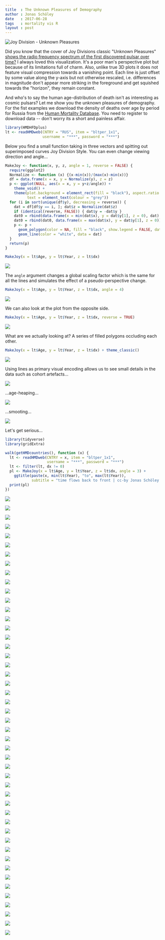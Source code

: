 ```yaml
---
title  : The Unknown Pleasures of Demography
author : Jonas Schöley
date   : 2017-06-28
tags   : mortality vis R
layout : post
---
```


![Joy Division - Unknown Pleasures](/assets/2017-06-28-the_unknown_pleasures_of_demography/folder.jpg)

Did you know that the cover of Joy Divisions classic "Unknown Pleasures" [shows the radio frequency spectrum of the first discovered pulsar over time?](https://blogs.scientificamerican.com/sa-visual/pop-culture-pulsar-origin-story-of-joy-division-s-unknown-pleasures-album-cover-video/) I always loved this visualization. It's a poor man's perspective plot but because of its limitations full of charm. Also, unlike true 3D plots it does not feature visual compression towards a vanishing point. Each line is just offset by some value along the y-axis but not otherwise rescaled, i.e. differences in magnitude don't appear more striking in the foreground and get squished towards the "horizon", they remain constant.

And who's to say the human age-distribution of death isn't as interesting as cosmic pulsars? Let me show you the unknown pleasures of demography. For the fist examples we download the density of deaths over age by period for Russia from the [Human Mortality Database](http://www.mortality.org/). You need to register to download data -- don't worry its a short and painless affair.

```r
library(HMDHFDplus)
lt <- readHMDweb(CNTRY = "RUS", item = "bltper_1x1",
                 username = "***", password = "***")
```

Below you find a small function taking in three vectors and spitting out superimposed curves Joy Division Style. You can even change viewing direction and angle...

```r
MakeJoy <- function(x, y, z, angle = 1, reverse = FALSE) {
  require(ggplot2)
  Normalize <- function (x) {(x-min(x))/(max(x)-min(x))}
  df = data.frame(x = x, y = Normalize(y), z = z)
  p <- ggplot(NULL, aes(x = x, y = y+z/angle)) +
    theme_void() +
    theme(plot.background = element_rect(fill = "black"), aspect.ratio = 1,
          text = element_text(colour = "grey"))
  for (i in sort(unique(df$y), decreasing = reverse)) {
    dat = df[df$y == i, ]; dat$z = Normalize(dat$z)
    if (identical(reverse, FALSE)) { dat$y = -dat$y }
    dat0 = rbind(data.frame(x = min(dat$x), y = dat$y[1], z = 0), dat)
    dat0 = rbind(dat0, data.frame(x = max(dat$x), y = dat$y[1], z = 0))
    p <- p +
      geom_polygon(color = NA, fill = "black", show.legend = FALSE, data = dat0) +
      geom_line(color = "white", data = dat)
  }
  return(p)
}

MakeJoy(x = lt$Age, y = lt$Year, z = lt$dx)
```

![](/assets/2017-06-28-the_unknown_pleasures_of_demography/unnamed-chunk-2-1.png)

The `angle` argument changes a global scaling factor which is the same for all the lines and simulates the effect of a pseudo-perspective change.

```r
MakeJoy(x = lt$Age, y = lt$Year, z = lt$dx, angle = 4)
```

![](/assets/2017-06-28-the_unknown_pleasures_of_demography/unnamed-chunk-3-1.png)

We can also look at the plot from the opposite side.

```r
MakeJoy(x = lt$Age, y = lt$Year, z = lt$dx, reverse = TRUE)
```

![](/assets/2017-06-28-the_unknown_pleasures_of_demography/unnamed-chunk-4-1.png)

What are we actually looking at? A series of filled polygons occluding each other.

```r
MakeJoy(x = lt$Age, y = lt$Year, z = lt$dx) + theme_classic()
```

![](/assets/2017-06-28-the_unknown_pleasures_of_demography/unnamed-chunk-5-1.png)

Using lines as primary visual encoding allows us to see small details in the data such as cohort artefacts...

![](/assets/2017-06-28-the_unknown_pleasures_of_demography/deuw.png)

...age-heaping...

![](/assets/2017-06-28-the_unknown_pleasures_of_demography/esp.png)

...smooting...

![](/assets/2017-06-28-the_unknown_pleasures_of_demography/isl.png)

Let's get serious...

```r
library(tidyverse)
library(gridExtra)

walk(getHMDcountries(), function (x) {
  lt <- readHMDweb(CNTRY = x, item = "bltper_1x1",
                   username = "***", password = "***")
  lt <- filter(lt, dx != 0)
  pl <- MakeJoy(x = lt$Age, y = lt$Year, z = lt$dx, angle = 3) +
    ggtitle(paste(x, min(lt$Year), "to", max(lt$Year)),
            subtitle = "time flows back to front | cc-by Jonas Schöley | Data: mortality.org")
  print(pl)
})
```

![](/assets/2017-06-28-the_unknown_pleasures_of_demography/unnamed-chunk-6-1.png)

![](/assets/2017-06-28-the_unknown_pleasures_of_demography/unnamed-chunk-6-2.png)

![](/assets/2017-06-28-the_unknown_pleasures_of_demography/unnamed-chunk-6-3.png)

![](/assets/2017-06-28-the_unknown_pleasures_of_demography/unnamed-chunk-6-4.png)

![](/assets/2017-06-28-the_unknown_pleasures_of_demography/unnamed-chunk-6-5.png)

![](/assets/2017-06-28-the_unknown_pleasures_of_demography/unnamed-chunk-6-6.png)

![](/assets/2017-06-28-the_unknown_pleasures_of_demography/unnamed-chunk-6-7.png)

![](/assets/2017-06-28-the_unknown_pleasures_of_demography/unnamed-chunk-6-8.png)

![](/assets/2017-06-28-the_unknown_pleasures_of_demography/unnamed-chunk-6-9.png)

![](/assets/2017-06-28-the_unknown_pleasures_of_demography/unnamed-chunk-6-10.png)

![](/assets/2017-06-28-the_unknown_pleasures_of_demography/unnamed-chunk-6-11.png)

![](/assets/2017-06-28-the_unknown_pleasures_of_demography/unnamed-chunk-6-12.png)

![](/assets/2017-06-28-the_unknown_pleasures_of_demography/unnamed-chunk-6-13.png)

![](/assets/2017-06-28-the_unknown_pleasures_of_demography/unnamed-chunk-6-14.png)

![](/assets/2017-06-28-the_unknown_pleasures_of_demography/unnamed-chunk-6-15.png)

![](/assets/2017-06-28-the_unknown_pleasures_of_demography/unnamed-chunk-6-16.png)

![](/assets/2017-06-28-the_unknown_pleasures_of_demography/unnamed-chunk-6-17.png)

![](/assets/2017-06-28-the_unknown_pleasures_of_demography/unnamed-chunk-6-18.png)

![](/assets/2017-06-28-the_unknown_pleasures_of_demography/unnamed-chunk-6-19.png)

![](/assets/2017-06-28-the_unknown_pleasures_of_demography/unnamed-chunk-6-20.png)

![](/assets/2017-06-28-the_unknown_pleasures_of_demography/unnamed-chunk-6-21.png)

![](/assets/2017-06-28-the_unknown_pleasures_of_demography/unnamed-chunk-6-22.png)

![](/assets/2017-06-28-the_unknown_pleasures_of_demography/unnamed-chunk-6-23.png)

![](/assets/2017-06-28-the_unknown_pleasures_of_demography/unnamed-chunk-6-24.png)

![](/assets/2017-06-28-the_unknown_pleasures_of_demography/unnamed-chunk-6-25.png)

![](/assets/2017-06-28-the_unknown_pleasures_of_demography/unnamed-chunk-6-26.png)

![](/assets/2017-06-28-the_unknown_pleasures_of_demography/unnamed-chunk-6-27.png)

![](/assets/2017-06-28-the_unknown_pleasures_of_demography/unnamed-chunk-6-28.png)

![](/assets/2017-06-28-the_unknown_pleasures_of_demography/unnamed-chunk-6-29.png)

![](/assets/2017-06-28-the_unknown_pleasures_of_demography/unnamed-chunk-6-30.png)

![](/assets/2017-06-28-the_unknown_pleasures_of_demography/unnamed-chunk-6-31.png)

![](/assets/2017-06-28-the_unknown_pleasures_of_demography/unnamed-chunk-6-32.png)

![](/assets/2017-06-28-the_unknown_pleasures_of_demography/unnamed-chunk-6-33.png)

![](/assets/2017-06-28-the_unknown_pleasures_of_demography/unnamed-chunk-6-34.png)

![](/assets/2017-06-28-the_unknown_pleasures_of_demography/unnamed-chunk-6-35.png)

![](/assets/2017-06-28-the_unknown_pleasures_of_demography/unnamed-chunk-6-36.png)

![](/assets/2017-06-28-the_unknown_pleasures_of_demography/unnamed-chunk-6-37.png)

![](/assets/2017-06-28-the_unknown_pleasures_of_demography/unnamed-chunk-6-38.png)

![](/assets/2017-06-28-the_unknown_pleasures_of_demography/unnamed-chunk-6-39.png)

![](/assets/2017-06-28-the_unknown_pleasures_of_demography/unnamed-chunk-6-40.png)

![](/assets/2017-06-28-the_unknown_pleasures_of_demography/unnamed-chunk-6-41.png)

![](/assets/2017-06-28-the_unknown_pleasures_of_demography/unnamed-chunk-6-42.png)

![](/assets/2017-06-28-the_unknown_pleasures_of_demography/unnamed-chunk-6-43.png)

![](/assets/2017-06-28-the_unknown_pleasures_of_demography/unnamed-chunk-6-44.png)

![](/assets/2017-06-28-the_unknown_pleasures_of_demography/unnamed-chunk-6-45.png)

![](/assets/2017-06-28-the_unknown_pleasures_of_demography/unnamed-chunk-6-46.png)

![](/assets/2017-06-28-the_unknown_pleasures_of_demography/unnamed-chunk-6-47.png)

![](/assets/2017-06-28-the_unknown_pleasures_of_demography/unnamed-chunk-6-48.png)
